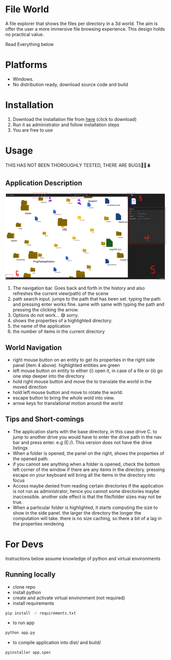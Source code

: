 # File World
A file explorer that shows the files per directory in a 3d world. The aim is offer the user a 
more immersive file browsing experience. This design holds no practical value.

Read Everything below

# Platforms
- Windows.
- No distribution ready, download source code and build

# Installation
1. Download the installation file from <a href="release/setup.exe" download>here</a> (click to download)
2. Run it as administrator and follow installation steps
3. You are free to use

# Usage
THIS HAS NOT BEEN THOROUGHLY TESTED, THERE ARE BUGS🐜🐞🪲

## Application Description

![img.png](img.png)

1. The navigation bar. Goes back and forth in the history and also refreshes the current view(path) of the scene
2. path search input. jumps to the path that has been set. typing the path and pressing enter works fine. same with
    same with typing the path and pressing the clicking the arrow.
3. Options do not work... 😅 sorry.
4. shows the properties of a highlighted directory.
5. the name of the application
6. the number of items in the current directory

## World Navigation

- right mouse button on an entity to get its properties in the right side panel (item 4 above). highlighted entities are green
- left mouse button on entity to either (i) open it, in case of a file or (ii) go one step deeper into the directory
- hold right mouse button and move the to translate the world in the moved direction
- hold left mouse button and move to rotate the world.
- escape button to bring the whole wold into view.
- arrow keys for translational motion around the world


## Tips and Short-comings
- The application starts with the base directory, in this case drive C. to jump to another drive you would have to enter
  the drive path in the nav bar and press enter. e.g (E:/). This version does not have the drive listings
- When a folder is opened, the panel on the right, shows the properties of the opened path.
- if you cannot see anything when a folder is opened, check the bottom left corner of the window if there are any items 
  in the directory. pressing escape on your keyboard will bring all the items in the directory into focus
- Access maybe denied from reading certain directories if the application is not run as administrator, hence you cannot 
    some directories maybe inaccessible. another side effect is that the file/folder sizes may not be true.
- When a particular folder is highlighted, it starts computing the size to show in the side panel. the larger the 
  directory the longer the computation will take. there is no size caching, so there a bit of a lag in  the properties 
  rendering



# For Devs
Instructions below assume knowledge of python and virtual environments


## Running locally
- clone repo
- install python
- create and activate virtual environment (not required)
- install requirements
```cmd
pip install -r requirements.txt
```

- to run app
```cmd
python app.py
```

- to compile application into dist/ and build/
```cmd
pyinstaller app.spec
```